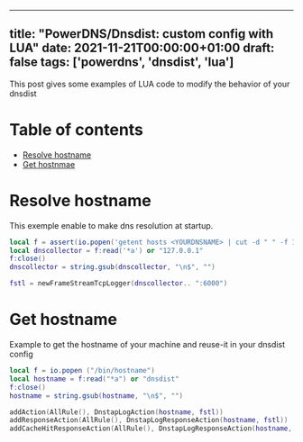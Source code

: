 
---
title: "PowerDNS/Dnsdist: custom config with LUA"
date: 2021-11-21T00:00:00+01:00
draft: false
tags: ['powerdns', 'dnsdist', 'lua']
---

This post gives some examples of LUA code to modify the behavior of your dnsdist 

# Table of contents

* [Resolve hostname](#resolve-hostname)
* [Get hostnmae](#get-hostname)

# Resolve hostname

This exemple enable to make dns resolution at startup.

```lua
local f = assert(io.popen('getent hosts <YOURDNSNAME> | cut -d " " -f 1', 'r'))
local dnscollector = f:read('*a') or "127.0.0.1"
f:close()
dnscollector = string.gsub(dnscollector, "\n$", "")

fstl = newFrameStreamTcpLogger(dnscollector.. ":6000")
```

# Get hostname

Example to get the hostname of your machine and reuse-it in your dnsdist config

```lua
local f = io.popen ("/bin/hostname")
local hostname = f:read("*a") or "dnsdist"
f:close()
hostname = string.gsub(hostname, "\n$", "")

addAction(AllRule(), DnstapLogAction(hostname, fstl))
addResponseAction(AllRule(), DnstapLogResponseAction(hostname, fstl))
addCacheHitResponseAction(AllRule(), DnstapLogResponseAction(hostname, fstl))
```